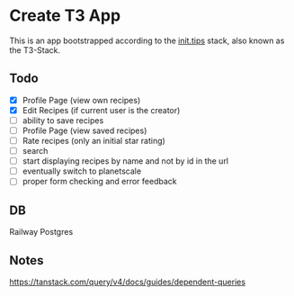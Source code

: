 # Create T3 App

This is an app bootstrapped according to the [init.tips](https://init.tips) stack, also known as the T3-Stack.

## Todo
- [x] Profile Page (view own recipes)
- [x] Edit Recipes (if current user is the creator)
- [ ] ability to save recipes
- [ ] Profile Page (view saved recipes)
- [ ] Rate recipes (only an initial star rating)
- [ ] search
- [ ] start displaying recipes by name and not by id in the url
- [ ] eventually switch to planetscale
- [ ] proper form checking and error feedback

## DB
Railway Postgres

## Notes
https://tanstack.com/query/v4/docs/guides/dependent-queries